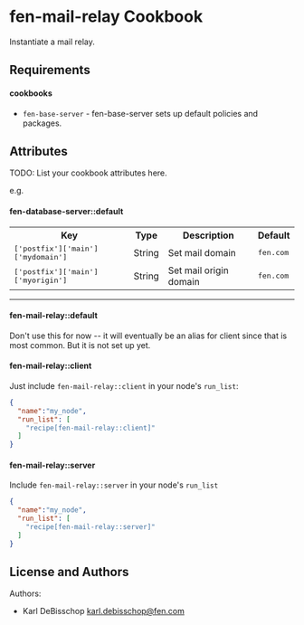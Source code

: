 fen-mail-relay Cookbook
============================
Instantiate a mail relay.


Requirements
------------
#### cookbooks
- `fen-base-server` - fen-base-server sets up default policies and packages.

Attributes
----------
TODO: List your cookbook attributes here.

e.g.
#### fen-database-server::default
<table>
  <tr>
    <th>Key</th>
    <th>Type</th>
    <th>Description</th>
    <th>Default</th>
  </tr>
  <tr>
    <td><tt>['postfix']['main']['mydomain']</tt></td>
    <td>String</td>
    <td>Set mail domain</td>
    <td><tt>fen.com</tt></td>
  </tr>
  <tr>
    <td><tt>['postfix']['main']['myorigin']</tt></td>
    <td>String</td>
    <td>Set mail origin domain</td>
    <td><tt>fen.com</tt></td>
  </tr>
</table>

-----
#### fen-mail-relay::default

Don't use this for now -- it will eventually be an alias for client since that is most common.
But it is not set up yet.

#### fen-mail-relay::client

Just include `fen-mail-relay::client` in your node's `run_list`:

```json
{
  "name":"my_node",
  "run_list": [
    "recipe[fen-mail-relay::client]"
  ]
}
```
#### fen-mail-relay::server

Include `fen-mail-relay::server` in your node's `run_list`

```json
{
  "name":"my_node",
  "run_list": [
    "recipe[fen-mail-relay::server]"
  ]
}
```

License and Authors
-------------------
Authors:

* Karl DeBisschop <karl.debisschop@fen.com>
